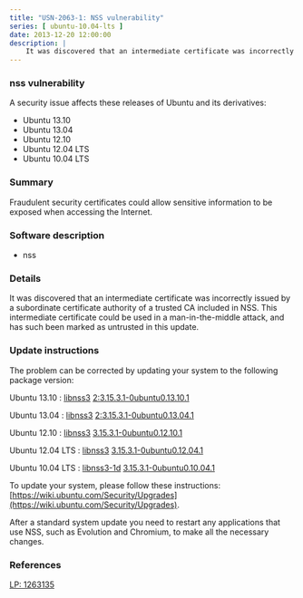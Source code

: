 ```yaml
---
title: "USN-2063-1: NSS vulnerability"
series: [ ubuntu-10.04-lts ]
date: 2013-12-20 12:00:00
description: |
    It was discovered that an intermediate certificate was incorrectly issued by a subordinate certificate authority of a trusted CA included in NSS. This intermediate certificate could be used in a man-in-the-middle attack, and has such been marked as untrusted in this update. 
--- 
```

 
### nss vulnerability

A security issue affects these releases of Ubuntu and its derivatives:

* Ubuntu 13.10
* Ubuntu 13.04
* Ubuntu 12.10
* Ubuntu 12.04 LTS
* Ubuntu 10.04 LTS

### Summary

Fraudulent security certificates could allow sensitive information to be exposed when accessing the Internet.

### Software description

* nss 

### Details

It was discovered that an intermediate certificate was incorrectly issued by a subordinate certificate authority of a trusted CA included in NSS. This intermediate certificate could be used in a man-in-the-middle attack, and has such been marked as untrusted in this update. 

### Update instructions

The problem can be corrected by updating your system to the following package version:

Ubuntu 13.10
 : [libnss3](https://launchpad.net/ubuntu/+source/nss) <span> [2:3.15.3.1-0ubuntu0.13.10.1](https://launchpad.net/ubuntu/+source/nss/2:3.15.3.1-0ubuntu0.13.10.1) </span> 

Ubuntu 13.04
 : [libnss3](https://launchpad.net/ubuntu/+source/nss) <span> [2:3.15.3.1-0ubuntu0.13.04.1](https://launchpad.net/ubuntu/+source/nss/2:3.15.3.1-0ubuntu0.13.04.1) </span> 

Ubuntu 12.10
 : [libnss3](https://launchpad.net/ubuntu/+source/nss) <span> [3.15.3.1-0ubuntu0.12.10.1](https://launchpad.net/ubuntu/+source/nss/3.15.3.1-0ubuntu0.12.10.1) </span> 

Ubuntu 12.04 LTS
 : [libnss3](https://launchpad.net/ubuntu/+source/nss) <span> [3.15.3.1-0ubuntu0.12.04.1](https://launchpad.net/ubuntu/+source/nss/3.15.3.1-0ubuntu0.12.04.1) </span> 

Ubuntu 10.04 LTS
 : [libnss3-1d](https://launchpad.net/ubuntu/+source/nss) <span> [3.15.3.1-0ubuntu0.10.04.1](https://launchpad.net/ubuntu/+source/nss/3.15.3.1-0ubuntu0.10.04.1) </span> 

To update your system, please follow these instructions: [https://wiki.ubuntu.com/Security/Upgrades](https://wiki.ubuntu.com/Security/Upgrades).

After a standard system update you need to restart any applications that use NSS, such as Evolution and Chromium, to make all the necessary changes. 

### References

 [LP: 1263135](https://launchpad.net/bugs/1263135)
 
